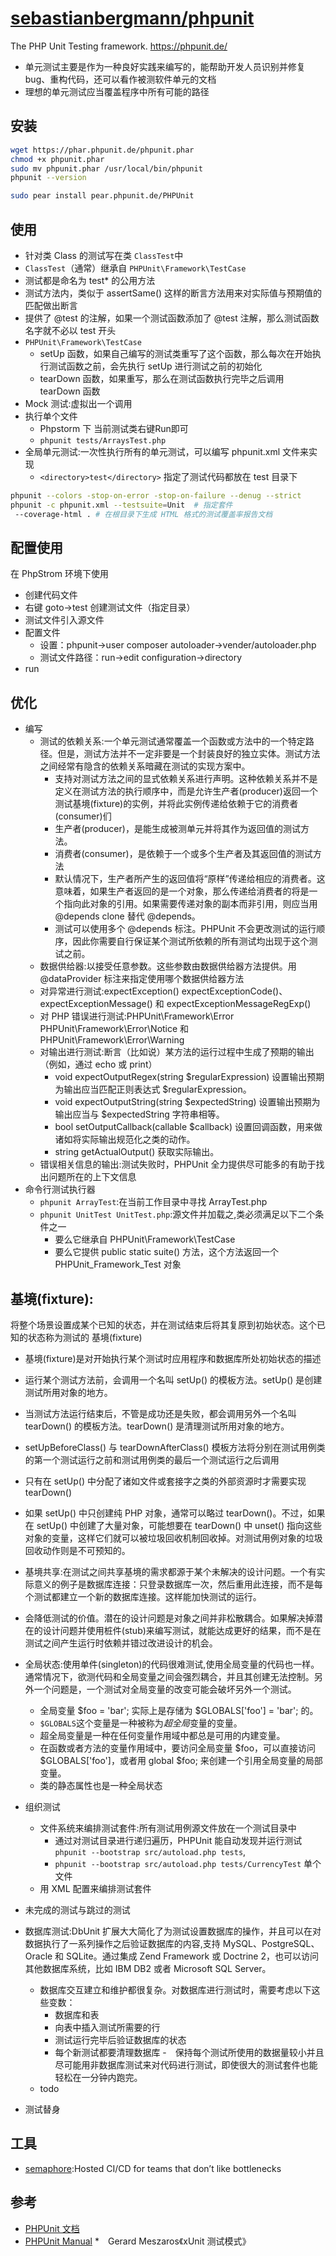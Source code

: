 # [sebastianbergmann/phpunit](https://github.com/sebastianbergmann/phpunit)

The PHP Unit Testing framework. https://phpunit.de/

* 单元测试主要是作为一种良好实践来编写的，能帮助开发人员识别并修复 bug、重构代码，还可以看作被测软件单元的文档
* 理想的单元测试应当覆盖程序中所有可能的路径

## 安装

```sh
wget https://phar.phpunit.de/phpunit.phar
chmod +x phpunit.phar
sudo mv phpunit.phar /usr/local/bin/phpunit
phpunit --version

sudo pear install pear.phpunit.de/PHPUnit
```

## 使用

* 针对类 Class 的测试写在类 `ClassTest`中
* `ClassTest`（通常）继承自 `PHPUnit\Framework\TestCase`
* 测试都是命名为 test* 的公用方法
* 测试方法内，类似于 assertSame() 这样的断言方法用来对实际值与预期值的匹配做出断言
* 提供了 @test 的注解，如果一个测试函数添加了 @test 注解，那么测试函数名字就不必以 test 开头
* `PHPUnit\Framework\TestCase`
    - setUp 函数，如果自己编写的测试类重写了这个函数，那么每次在开始执行测试函数之前，会先执行 setUp 进行测试之前的初始化
    -  tearDown 函数，如果重写，那么在测试函数执行完毕之后调用 tearDown 函数
* Mock 测试:虚拟出一个调用
* 执行单个文件
    - Phpstorm 下 当前测试类右键Run即可
    - `phpunit tests/ArraysTest.php`
* 全局单元测试:一次性执行所有的单元测试，可以编写 phpunit.xml 文件来实现
    - `<directory>test</directory>` 指定了测试代码都放在 test 目录下

```sh
phpunit --colors -stop-on-error -stop-on-failure --denug --strict
phpunit -c phpunit.xml --testsuite=Unit  # 指定套件
 --coverage-html . # 在根目录下生成 HTML 格式的测试覆盖率报告文档
```

## 配置使用

在 PhpStrom 环境下使用

* 创建代码文件
* 右键 goto->test 创建测试文件（指定目录）
* 测试文件引入源文件
* 配置文件
    -   设置：phpunit->user composer autoloader->vender/autoloader.php
    -   测试文件路径：run->edit configuration->directory
* run

## 优化

* 编写
    * 测试的依赖关系:一个单元测试通常覆盖一个函数或方法中的一个特定路径。但是，测试方法并不一定非要是一个封装良好的独立实体。测试方法之间经常有隐含的依赖关系暗藏在测试的实现方案中。
        - 支持对测试方法之间的显式依赖关系进行声明。这种依赖关系并不是定义在测试方法的执行顺序中，而是允许生产者(producer)返回一个测试基境(fixture)的实例，并将此实例传递给依赖于它的消费者(consumer)们
        - 生产者(producer)，是能生成被测单元并将其作为返回值的测试方法。
        - 消费者(consumer)，是依赖于一个或多个生产者及其返回值的测试方法
        - 默认情况下，生产者所产生的返回值将“原样”传递给相应的消费者。这意味着，如果生产者返回的是一个对象，那么传递给消费者的将是一个指向此对象的引用。如果需要传递对象的副本而非引用，则应当用 @depends clone 替代 @depends。
        - 测试可以使用多个 @depends 标注。PHPUnit 不会更改测试的运行顺序，因此你需要自行保证某个测试所依赖的所有测试均出现于这个测试之前。
    * 数据供给器:以接受任意参数。这些参数由数据供给器方法提供。用 @dataProvider 标注来指定使用哪个数据供给器方法
    * 对异常进行测试:expectException()  expectExceptionCode()、expectExceptionMessage() 和 expectExceptionMessageRegExp()
    * 对 PHP 错误进行测试:PHPUnit\Framework\Error PHPUnit\Framework\Error\Notice 和 PHPUnit\Framework\Error\Warning
    * 对输出进行测试:断言（比如说）某方法的运行过程中生成了预期的输出（例如，通过 echo 或 print）
        - void expectOutputRegex(string $regularExpression) 设置输出预期为输出应当匹配正则表达式 $regularExpression。
        - void expectOutputString(string $expectedString) 设置输出预期为输出应当与 $expectedString 字符串相等。
        - bool setOutputCallback(callable $callback)  设置回调函数，用来做诸如将实际输出规范化之类的动作。
        - string getActualOutput()    获取实际输出。
    * 错误相关信息的输出:测试失败时，PHPUnit 全力提供尽可能多的有助于找出问题所在的上下文信息
* 命令行测试执行器
    - `phpunit ArrayTest`:在当前工作目录中寻找 ArrayTest.php
    - `phpunit UnitTest UnitTest.php`:源文件并加载之,类必须满足以下二个条件之一
        - 要么它继承自 PHPUnit\Framework\TestCase
        - 要么它提供 public static suite() 方法，这个方法返回一个 PHPUnit_Framework_Test 对象


## 基境(fixture):

将整个场景设置成某个已知的状态，并在测试结束后将其复原到初始状态。这个已知的状态称为测试的 基境(fixture)

* 基境(fixture)是对开始执行某个测试时应用程序和数据库所处初始状态的描述
* 运行某个测试方法前，会调用一个名叫 setUp() 的模板方法。setUp() 是创建测试所用对象的地方。
* 当测试方法运行结束后，不管是成功还是失败，都会调用另外一个名叫 tearDown() 的模板方法。tearDown() 是清理测试所用对象的地方。
* setUpBeforeClass() 与 tearDownAfterClass() 模板方法将分别在测试用例类的第一个测试运行之前和测试用例类的最后一个测试运行之后调用
* 只有在 setUp() 中分配了诸如文件或套接字之类的外部资源时才需要实现 tearDown()
* 如果 setUp() 中只创建纯 PHP 对象，通常可以略过 tearDown()。不过，如果在 setUp() 中创建了大量对象，可能想要在 tearDown() 中 unset() 指向这些对象的变量，这样它们就可以被垃圾回收机制回收掉。对测试用例对象的垃圾回收动作则是不可预知的。
* 基境共享:在测试之间共享基境的需求都源于某个未解决的设计问题。一个有实际意义的例子是数据库连接：只登录数据库一次，然后重用此连接，而不是每个测试都建立一个新的数据库连接。这样能加快测试的运行。
* 会降低测试的价值。潜在的设计问题是对象之间并非松散耦合。如果解决掉潜在的设计问题并使用桩件(stub)来编写测试，就能达成更好的结果，而不是在测试之间产生运行时依赖并错过改进设计的机会。

* 全局状态:使用单件(singleton)的代码很难测试,使用全局变量的代码也一样。通常情况下，欲测代码和全局变量之间会强烈耦合，并且其创建无法控制。另外一个问题是，一个测试对全局变量的改变可能会破坏另外一个测试。
    - 全局变量 $foo = 'bar'; 实际上是存储为 $GLOBALS['foo'] = 'bar'; 的。
    - ``$GLOBALS``这个变量是一种被称为*超全局*变量的变量。
    - 超全局变量是一种在任何变量作用域中都总是可用的内建变量。
    - 在函数或者方法的变量作用域中，要访问全局变量 $foo，可以直接访问 $GLOBALS['foo']，或者用 global $foo; 来创建一个引用全局变量的局部变量。
    - 类的静态属性也是一种全局状态
* 组织测试
    - 文件系统来编排测试套件:所有测试用例源文件放在一个测试目录中
        - 通过对测试目录进行递归遍历，PHPUnit 能自动发现并运行测试 `phpunit --bootstrap src/autoload.php tests`,
        - `phpunit --bootstrap src/autoload.php tests/CurrencyTest` 单个文件
    - 用 XML 配置来编排测试套件
* 未完成的测试与跳过的测试
* 数据库测试:DbUnit 扩展大大简化了为测试设置数据库的操作，并且可以在对数据执行了一系列操作之后验证数据库的内容,支持 MySQL、PostgreSQL、Oracle 和 SQLite。通过集成 Zend Framework 或 Doctrine 2，也可以访问其他数据库系统，比如 IBM DB2 或者 Microsoft SQL Server。
    - 数据库交互建立和维护都很复杂。对数据库进行测试时，需要考虑以下这些变数：
        + 数据库和表
        + 向表中插入测试所需要的行
        + 测试运行完毕后验证数据库的状态
        + 每个新测试都要清理数据库
    -　保持每个测试所使用的数据量较小并且尽可能用非数据库测试来对代码进行测试，即使很大的测试套件也能轻松在一分钟内跑完。
    - todo
* 测试替身

## 工具

* [semaphore](https://semaphoreci.com/):Hosted CI/CD for teams that don’t like bottlenecks

## 参考

* [PHPUnit 文档](http://www.phpunit.cn)
* [PHPUnit Manual](https://phpunit.readthedocs.io/zh_CN/latest/index.html)
*　Gerard Meszaros《xUnit 测试模式》
